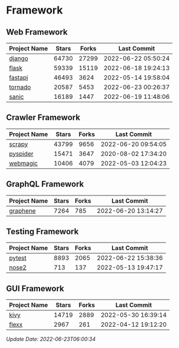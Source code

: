 # Framework

## Web Framework
| Project Name | Stars | Forks | Last Commit |
| ------------ | ----- | ----- | ----------- |
| [django](https://github.com/django/django) | 64730 | 27299 | 2022-06-22 05:50:24 |
| [flask](https://github.com/pallets/flask) | 59339 | 15119 | 2022-06-18 19:24:13 |
| [fastapi](https://github.com/tiangolo/fastapi) | 46493 | 3624 | 2022-05-14 19:58:04 |
| [tornado](https://github.com/tornadoweb/tornado) | 20587 | 5453 | 2022-06-23 00:26:37 |
| [sanic](https://github.com/sanic-org/sanic) | 16189 | 1447 | 2022-06-19 11:48:06 |

## Crawler Framework
| Project Name | Stars | Forks | Last Commit |
| ------------ | ----- | ----- | ----------- |
| [scrapy](https://github.com/scrapy/scrapy) | 43799 | 9656 | 2022-06-20 09:54:05 |
| [pyspider](https://github.com/binux/pyspider) | 15471 | 3647 | 2020-08-02 17:34:20 |
| [webmagic](https://github.com/code4craft/webmagic) | 10406 | 4079 | 2022-05-03 12:04:23 |

## GraphQL Framework
| Project Name | Stars | Forks | Last Commit |
| ------------ | ----- | ----- | ----------- |
| [graphene](https://github.com/graphql-python/graphene) | 7264 | 785 | 2022-06-20 13:14:27 |

## Testing Framework
| Project Name | Stars | Forks | Last Commit |
| ------------ | ----- | ----- | ----------- |
| [pytest](https://github.com/pytest-dev/pytest) | 8893 | 2065 | 2022-06-22 15:38:36 |
| [nose2](https://github.com/nose-devs/nose2) | 713 | 137 | 2022-05-13 19:47:17 |

## GUI Framework
| Project Name | Stars | Forks | Last Commit |
| ------------ | ----- | ----- | ----------- |
| [kivy](https://github.com/kivy/kivy) | 14719 | 2889 | 2022-05-30 16:39:14 |
| [flexx](https://github.com/flexxui/flexx) | 2967 | 261 | 2022-04-12 19:12:20 |

*Update Date: 2022-06-23T06:00:34*